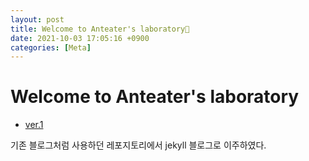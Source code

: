 ```yaml
---
layout: post
title: Welcome to Anteater's laboratory🧪
date: 2021-10-03 17:05:16 +0900
categories: [Meta]
---
```


# Welcome to Anteater's laboratory
 - [ver.1](https://github.com/anteater333/Anteater_lab)

기존 블로그처럼 사용하던 레포지토리에서 jekyll 블로그로 이주하였다.
